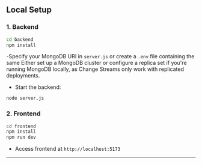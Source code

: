 ##  Local Setup

### 1. Backend
```bash
cd backend
npm install
```
-Specify your MongoDB URI in `server.js` or create a `.env` file containing the same
Either set up a MongoDB cluster or configure a replica set if you're running MongoDB locally, as Change Streams only work with replicated deployments.

- Start the backend:
```bash
node server.js
```

### 2. Frontend 
```bash
cd frontend
npm install
npm run dev
```
- Access frontend at `http://localhost:5173`

---

